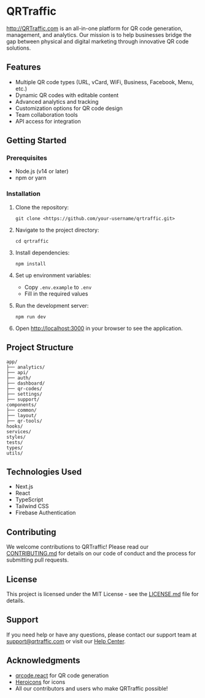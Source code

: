 # QRTraffic

http://QRTraffic.com is an all-in-one platform for QR code generation, management, and analytics. Our mission is to help businesses bridge the gap between physical and digital marketing through innovative QR code solutions.

## Features

- Multiple QR code types (URL, vCard, WiFi, Business, Facebook, Menu, etc.)
- Dynamic QR codes with editable content
- Advanced analytics and tracking
- Customization options for QR code design
- Team collaboration tools
- API access for integration

## Getting Started

### Prerequisites

- Node.js (v14 or later)
- npm or yarn

### Installation

1. Clone the repository:
    
    ```
    git clone <https://github.com/your-username/qrtraffic.git>
    
    ```
    
2. Navigate to the project directory:
    
    ```
    cd qrtraffic
    
    ```
    
3. Install dependencies:
    
    ```
    npm install
    
    ```
    
4. Set up environment variables:
    - Copy `.env.example` to `.env`
    - Fill in the required values
5. Run the development server:
    
    ```
    npm run dev
    
    ```
    
6. Open [http://localhost:3000](http://localhost:3000/) in your browser to see the application.

## Project Structure

```
app/
├── analytics/
├── api/
├── auth/
├── dashboard/
├── qr-codes/
├── settings/
├── support/
components/
├── common/
├── layout/
├── qr-tools/
hooks/
services/
styles/
tests/
types/
utils/

```

## Technologies Used

- Next.js
- React
- TypeScript
- Tailwind CSS
- Firebase Authentication

## Contributing

We welcome contributions to QRTraffic! Please read our [CONTRIBUTING.md](https://www.notion.so/CONTRIBUTING.md) for details on our code of conduct and the process for submitting pull requests.

## License

This project is licensed under the MIT License - see the [LICENSE.md](https://www.notion.so/LICENSE.md) file for details.

## Support

If you need help or have any questions, please contact our support team at [support@qrtraffic.com](mailto:support@qrtraffic.com) or visit our [Help Center](https://qrtraffic.com/help).

## Acknowledgments

- [qrcode.react](https://github.com/zpao/qrcode.react) for QR code generation
- [Heroicons](https://heroicons.com/) for icons
- All our contributors and users who make QRTraffic possible!
